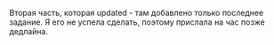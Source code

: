 Вторая часть, которая updated - там добавлено только последнее задание. Я его не успела сделать, поэтому прислала на час позже дедлайна. 
